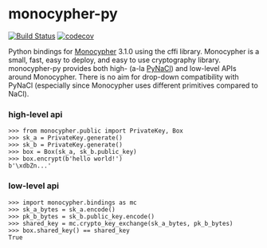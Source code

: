 # monocypher-py

[![Build Status](https://travis-ci.org/eugene-eeo/monocypher-py.svg?branch=master)](https://travis-ci.org/eugene-eeo/monocypher-py)
[![codecov](https://codecov.io/gh/eugene-eeo/monocypher-py/branch/master/graph/badge.svg)](https://codecov.io/gh/eugene-eeo/monocypher-py)

Python bindings for [Monocypher](https://monocypher.org/) 3.1.0 using the cffi library.
Monocypher is a small, fast, easy to deploy, and easy to use cryptography library.
monocypher-py provides both high- (a-la [PyNaCl](https://pynacl.readthedocs.io/en/stable/))
and low-level APIs around Monocypher.
There is no aim for drop-down compatibility with PyNaCl (especially since Monocypher uses
different primitives compared to NaCl).

### high-level api

```
>>> from monocypher.public import PrivateKey, Box
>>> sk_a = PrivateKey.generate()
>>> sk_b = PrivateKey.generate()
>>> box = Box(sk_a, sk_b.public_key)
>>> box.encrypt(b'hello world!')
b'\xdbZn...'
```

### low-level api

```
>>> import monocypher.bindings as mc
>>> sk_a_bytes = sk_a.encode()
>>> pk_b_bytes = sk_b.public_key.encode()
>>> shared_key = mc.crypto_key_exchange(sk_a_bytes, pk_b_bytes)
>>> box.shared_key() == shared_key
True
```
